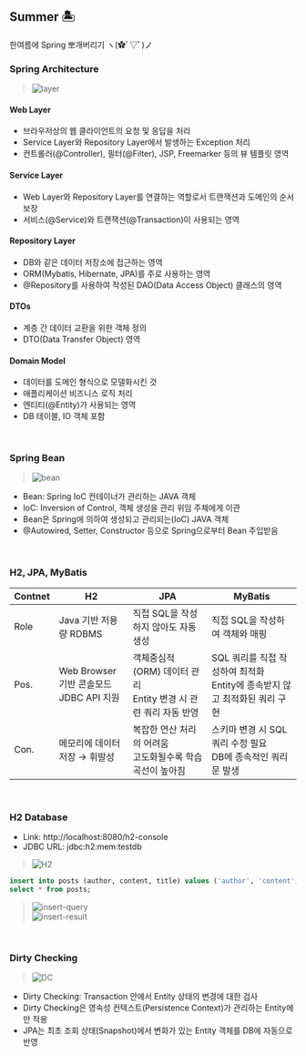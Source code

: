 ## Summer 🏝
한여름에 Spring 뽀개버리기 ヽ(✿ﾟ▽ﾟ)ノ

### Spring Architecture
> ![layer](https://user-images.githubusercontent.com/20378368/128653677-2b58b2e6-e170-49dd-856b-a0ef417e0f40.png)
#### Web Layer
- 브라우저상의 웹 클라이언트의 요청 및 응답을 처리
- Service Layer와 Repository Layer에서 발생하는 Exception 처리
- 컨트롤러(@Controller), 필터(@Filter), JSP, Freemarker 등의 뷰 템플릿 영역
#### Service Layer
- Web Layer와 Repository Layer를 연결하는 역할로서 트랜잭션과 도메인의 순서 보장
- 서비스(@Service)와 트랜잭션(@Transaction)이 사용되는 영역
#### Repository Layer
- DB와 같은 데이터 저장소에 접근하는 영역
- ORM(Mybatis, Hibernate, JPA)를 주로 사용하는 영역
- @Repository를 사용하여 작성된 DAO(Data Access Object) 클래스의 영역
#### DTOs
- 계층 간 데이터 교환을 위한 객체 정의
- DTO(Data Transfer Object) 영역
#### Domain Model
- 데이터를 도메인 형식으로 모델화시킨 것
- 애플리케이션 비즈니스 로직 처리
- 엔티티(@Entity)가 사용되는 영역
- DB 테이블, IO 객체 포함
<br/>

### Spring Bean
> ![bean](https://user-images.githubusercontent.com/20378368/128664936-db8822bc-4539-4136-8b57-baef94134004.png)
- Bean: Spring IoC 컨테이너가 관리하는 JAVA 객체
- IoC: Inversion of Control, 객체 생성을 관리 위임 주체에게 이관
- Bean은 Spring에 의하여 생성되고 관리되는(IoC) JAVA 객체
- @Autowired, Setter, Constructor 등으로 Spring으로부터 Bean 주입받음
<br/>

### H2, JPA, MyBatis
| Contnet | H2 | JPA | MyBatis |
| --- | --- | --- | --- |
| Role | Java 기반 저용량 RDBMS | 직접 SQL을 작성하지 않아도 자동 생성 | 직접 SQL을 작성하여 객체와 매핑 |
| Pos. | Web Browser 기반 콘솔모드</br> JDBC API 지원 | 객체중심적(ORM) 데이터 관리</br> Entity 변경 시 관련 쿼리 자동 반영 | SQL 쿼리를 직접 작성하여 최적화</br> Entity에 종속받지 않고 최적화된 쿼리 구현 |
| Con. | 메모리에 데이터 저장 → 휘발성 | 복잡한 연산 처리의 어려움</br> 고도화될수록 학습 곡선이 높아짐 | 스키마 변경 시 SQL 쿼리 수정 필요</br> DB에 종속적인 쿼리문 발생 |
<br/>

### H2 Database
- Link: http://localhost:8080/h2-console  
- JDBC URL: jdbc:h2:mem:testdb
> ![H2](https://user-images.githubusercontent.com/20378368/128664766-9efe5f0a-dffd-4b7d-a243-1916bcf63446.png)
```sql
insert into posts (author, content, title) values ('author', 'content', 'title');
select * from posts;
```
> ![insert-query](https://user-images.githubusercontent.com/20378368/128666004-485d8523-515c-408e-8b69-88f50d855577.png)  
> ![insert-result](https://user-images.githubusercontent.com/20378368/128665276-2a756081-49b1-4ece-9547-11e6702b201c.png)
<br/>

### Dirty Checking
> ![DC](https://user-images.githubusercontent.com/20378368/128669641-50a3cfc5-c540-461c-9033-e907ff527402.png)
- Dirty Checking: Transaction 안에서 Entity 상태의 변경에 대한 검사
- Dirty Checking은 영속성 컨텍스트(Persistence Context)가 관리하는 Entity에만 적용
- JPA는 최초 조회 상태(Snapshot)에서 변화가 있는 Entity 객체를 DB에 자동으로 반영
<br/>

